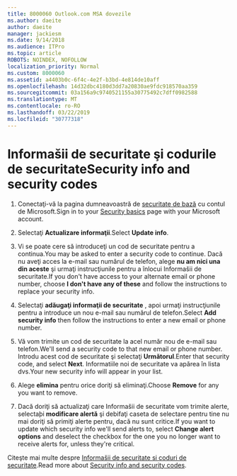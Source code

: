 ```yaml
---
title: 8000060 Outlook.com MSA dovezile
ms.author: daeite
author: daeite
manager: jackiesm
ms.date: 9/14/2018
ms.audience: ITPro
ms.topic: article
ROBOTS: NOINDEX, NOFOLLOW
localization_priority: Normal
ms.custom: 8000060
ms.assetid: a4403b0c-6f4c-4e2f-b3bd-4e814de10aff
ms.openlocfilehash: 14d32dbc4180d3dd7a20830ae9fdc918570aa359
ms.sourcegitcommit: 03a156a9c9740521155a30775492c7dff0982588
ms.translationtype: MT
ms.contentlocale: ro-RO
ms.lasthandoff: 03/22/2019
ms.locfileid: "30777318"
---
```

# <a name="security-info-and-security-codes"></a><span data-ttu-id="627d2-102">Informašii de securitate şi codurile de securitate</span><span class="sxs-lookup"><span data-stu-id="627d2-102">Security info and security codes</span></span>

1. <span data-ttu-id="627d2-103">Conectaţi-vă la pagina dumneavoastră de [securitate de bază](https://account.microsoft.com/security) cu contul de Microsoft.</span><span class="sxs-lookup"><span data-stu-id="627d2-103">Sign in to your [Security basics](https://account.microsoft.com/security) page with your Microsoft account.</span></span> 
    
2. <span data-ttu-id="627d2-104">Selectaţi **Actualizare informaţii**.</span><span class="sxs-lookup"><span data-stu-id="627d2-104">Select **Update info**.</span></span> 
    
3. <span data-ttu-id="627d2-105">Vi se poate cere să introduceţi un cod de securitate pentru a continua.</span><span class="sxs-lookup"><span data-stu-id="627d2-105">You may be asked to enter a security code to continue.</span></span> <span data-ttu-id="627d2-106">Dacă nu aveţi acces la e-mail sau numărul de telefon, alege **nu am nici una din aceste** şi urmaţi instrucţiunile pentru a înlocui Informašii de securitate.</span><span class="sxs-lookup"><span data-stu-id="627d2-106">If you don't have access to your alternate email or phone number, choose **I don't have any of these** and follow the instructions to replace your security info.</span></span> 
    
4. <span data-ttu-id="627d2-107">Selectaţi **adăugaţi informaţii de securitate** , apoi urmaţi instrucţiunile pentru a introduce un nou e-mail sau numărul de telefon.</span><span class="sxs-lookup"><span data-stu-id="627d2-107">Select **Add security info** then follow the instructions to enter a new email or phone number.</span></span> 
    
5. <span data-ttu-id="627d2-108">Vă vom trimite un cod de securitate la acel număr nou de e-mail sau telefon.</span><span class="sxs-lookup"><span data-stu-id="627d2-108">We'll send a security code to that new email or phone number.</span></span> <span data-ttu-id="627d2-109">Introdu acest cod de securitate şi selectaţi **Următorul**.</span><span class="sxs-lookup"><span data-stu-id="627d2-109">Enter that security code, and select **Next**.</span></span> <span data-ttu-id="627d2-110">Informatiile noi de securitate va apărea în lista dvs.</span><span class="sxs-lookup"><span data-stu-id="627d2-110">Your new security info will appear in your list.</span></span> 
    
6. <span data-ttu-id="627d2-111">Alege **elimina** pentru orice doriţi să eliminaţi.</span><span class="sxs-lookup"><span data-stu-id="627d2-111">Choose **Remove** for any you want to remove.</span></span> 
    
7. <span data-ttu-id="627d2-112">Dacă doriţi să actualizaţi care Informašii de securitate vom trimite alerte, selectaþi **modificare alertă** şi debifaţi caseta de selectare pentru tine nu mai doriţi să primiţi alerte pentru, dacă nu sunt critice.</span><span class="sxs-lookup"><span data-stu-id="627d2-112">If you want to update which security info we'll send alerts to, select **Change alert options** and deselect the checkbox for the one you no longer want to receive alerts for, unless they're critical.</span></span> 
    
<span data-ttu-id="627d2-113">Citeşte mai multe despre [Informašii de securitate si coduri de securitate](https://support.microsoft.com/help/12428/).</span><span class="sxs-lookup"><span data-stu-id="627d2-113">Read more about [Security info and security codes](https://support.microsoft.com/help/12428/).</span></span>
  

